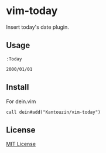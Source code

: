 # vim-today

Insert today's date plugin.

## Usage

```vim
:Today
```

```vim
2000/01/01
```

## Install

For dein.vim

```vim
call dein#add("Kantouzin/vim-today")
```

## License

[MIT License](LICENSE)
